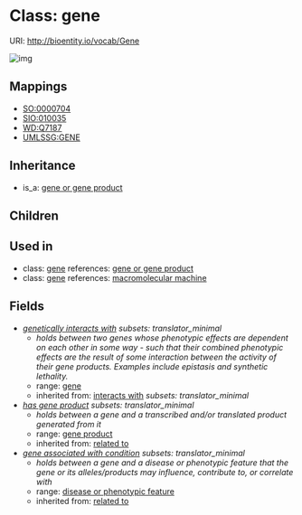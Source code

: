 # Class: gene




URI: http://bioentity.io/vocab/Gene

![img](http://yuml.me/diagram/nofunky/class/\[GeneOrGeneProduct]^-\[Gene],%20\[Gene]-%20genetically_interacts_with%20%3F>\[Gene],%20\[Gene]-%20has_gene_product%20%3F>\[GeneProduct],%20\[Gene]-%20gene_associated_with_condition%20%3F>\[DiseaseOrPhenotypicFeature],%20)
## Mappings

 * [SO:0000704](http://purl.obolibrary.org/obo/SO_0000704)
 * [SIO:010035](http://semanticscience.org/resource/SIO_010035)
 * [WD:Q7187](http://purl.obolibrary.org/obo/WD_Q7187)
 * [UMLSSG:GENE](http://purl.obolibrary.org/obo/UMLSSG_GENE)
## Inheritance

 *  is_a: [gene or gene product](GeneOrGeneProduct.md)
## Children

## Used in

 *  class: [gene](Gene.md) references: [gene or gene product](GeneOrGeneProduct.md)
 *  class: [gene](Gene.md) references: [macromolecular machine](MacromolecularMachine.md)
## Fields

 * _[genetically interacts with](genetically_interacts_with.md) *subsets: translator_minimal*_
    * _holds between two genes whose phenotypic effects are dependent on each other in some way - such that their combined phenotypic effects are the result of some interaction between the activity of their gene products. Examples include epistasis and synthetic lethality._
    * range: [gene](Gene.md)
    * inherited from: [interacts with](interacts_with.md) *subsets: translator_minimal*
 * _[has gene product](has_gene_product.md) *subsets: translator_minimal*_
    * _holds between a gene and a transcribed and/or translated product generated from it_
    * range: [gene product](GeneProduct.md)
    * inherited from: [related to](related_to.md)
 * _[gene associated with condition](gene_associated_with_condition.md) *subsets: translator_minimal*_
    * _holds between a gene and a disease or phenotypic feature that the gene or its alleles/products may influence, contribute to, or correlate with_
    * range: [disease or phenotypic feature](DiseaseOrPhenotypicFeature.md)
    * inherited from: [related to](related_to.md)
